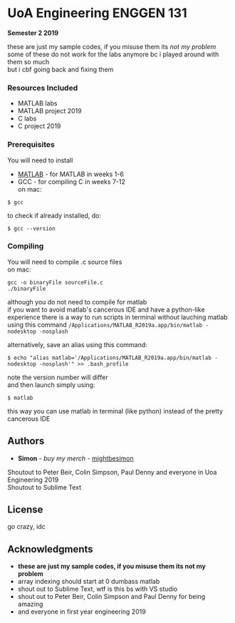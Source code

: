 # UoA Engineering ENGGEN 131

**Semester 2 2019**

these are just my sample codes, if you misuse them its *not my problem*\
some of these do not work for the labs anymore bc i played around with them so much\
but i cbf going back and fixing them

### Resources Included

- MATLAB labs
- MATLAB project 2019
- C labs
- C project 2019

### Prerequisites

You will need to install
* [MATLAB](https://www.mathworks.com/downloads/) - for MATLAB in weeks 1-6
* GCC - for compiling C in weeks 7-12\
on mac:
```
$ gcc
```

to check if already installed, do:
```
$ gcc --version
```

### Compiling

You will need to compile .c source files\
on mac:
```
gcc -o binaryFile sourceFile.c
./binaryFile
```


although you do not need to compile for matlab\
if you want to avoid matlab's cancerous IDE and have a python-like experience
there is a way to run scripts in terminal without lauching matlab\
using this command `/Applications/MATLAB_R2019a.app/bin/matlab -nodesktop -nosplash`

alternatively, save an alias using this command:
```
$ echo "alias matlab='/Applications/MATLAB_R2019a.app/bin/matlab -nodesktop -nosplash'" >> .bash_profile
```
note the version number will differ\
and then launch simply using:
```
$ matlab
```
this way you can use matlab in terminal (like python) instead of the pretty cancerous IDE

## Authors

- **Simon** - *buy my merch* - [mightbesimon](https://github.com/mightbesimon/)

Shoutout to Peter Beir, Colin Simpson, Paul Denny and everyone in Uoa Engineering 2019\
Shoutout to Sublime Text

## License

go crazy, idc

## Acknowledgments

- **these are just my sample codes, if you misuse them its not my problem**
- array indexing should start at 0 dumbass matlab
- shout out to Sublime Text, wtf is this bs with VS studio
- shout out to Peter Beir, Colin Simpson and Paul Denny for being amazing
- and everyone in first year engineering 2019
